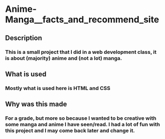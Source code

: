 # Anime-Manga__facts_and_recommend_site
## Description
### This is a small project that I did in a web development class, it is about (majority) anime and (not a lot) manga. 
## What is used
### Mostly what is used here is HTML and CSS
## Why was this made
### For a grade, but more so because I wanted to be creative with some manga and anime I have seen/read. I had a lot of fun with this project and I may come back later and change it.
